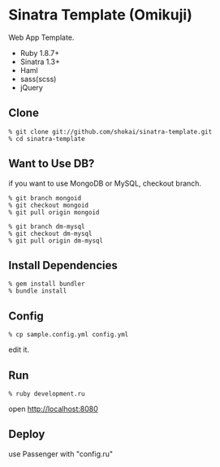 Sinatra Template (Omikuji)
==========================
Web App Template.

* Ruby 1.8.7+
* Sinatra 1.3+
* Haml
* sass(scss)
* jQuery


Clone
-----

    % git clone git://github.com/shokai/sinatra-template.git
    % cd sinatra-template


Want to Use DB?
---------------
if you want to use MongoDB or MySQL, checkout branch.

    % git branch mongoid
    % git checkout mongoid
    % git pull origin mongoid

    % git branch dm-mysql
    % git checkout dm-mysql
    % git pull origin dm-mysql


Install Dependencies
--------------------

    % gem install bundler
    % bundle install


Config
------

    % cp sample.config.yml config.yml

edit it.


Run
---

    % ruby development.ru

open [http://localhost:8080](http://localhost:8080)


Deploy
------
use Passenger with "config.ru"

